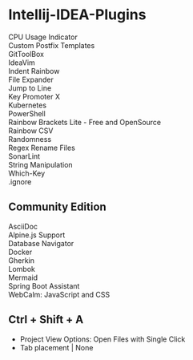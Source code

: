 # Intellij-IDEA-Plugins
CPU Usage Indicator  
Custom Postfix Templates  
GitToolBox  
IdeaVim  
Indent Rainbow  
File Expander  
Jump to Line  
Key Promoter X  
Kubernetes  
PowerShell  
Rainbow Brackets Lite - Free and OpenSource  
Rainbow CSV  
Randomness  
Regex Rename Files  
SonarLint  
String Manipulation  
Which-Key  
.ignore  
## Community Edition
AsciiDoc  
Alpine.js Support  
Database Navigator  
Docker  
Gherkin  
Lombok  
Mermaid  
Spring Boot Assistant  
WebCalm: JavaScript and CSS  

## Ctrl + Shift + A
- Project View Options: Open Files with Single Click
- Tab placement | None 
